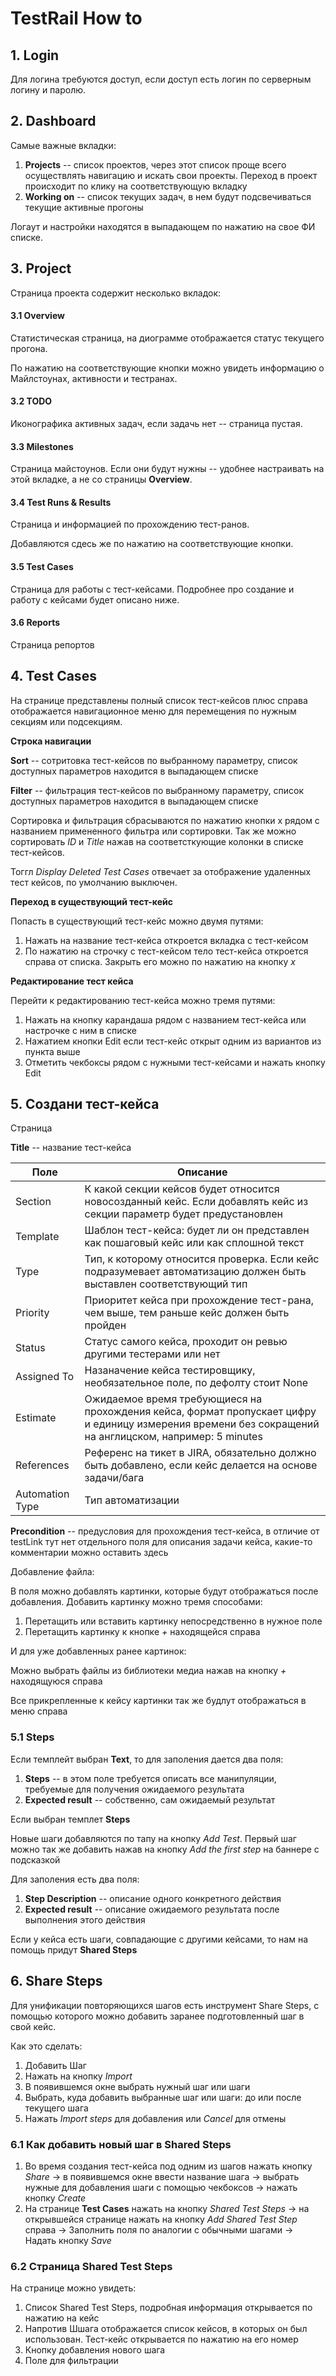 # TestRail How to 


## 1. Login

Для логина требуются доступ, если доступ есть логин по серверным логину и паролю.

## 2. Dashboard

Самые важные вкладки:

1. **Projects** -- список проектов, через этот список проще всего осуществлять навигацию и искать свои проекты. Переход в проект происходит по клику на соответствующую вкладку
2. **Working on** -- список текущих задач, в нем будут подсвечиваться текущие активные прогоны

Логаут и настройки находятся в выпадающем по нажатию на свое ФИ списке.

## 3. Project

Страница проекта содержит несколько вкладок:



#### 3.1 Overview

Статистическая страница, на диограмме отображается статус текущего прогона.

По нажатию на соответствующие кнопки можно увидеть информацию о Майлстоунах, активности и тестранах.

#### 3.2 TODO

Иконографика активных задач, если задачь нет -- страница пустая.

#### 3.3 Milestones

Страница майстоунов. Если они будут нужны -- удобнее настраивать на этой вкладке, а не со страницы **Overview**.

#### 3.4 Test Runs & Results

Страница и информацией по прохождению тест-ранов.

Добавляются сдесь же по нажатию на соответствующие кнопки. 

#### 3.5 Test Cases 

Страница для работы с тест-кейсами. Подробнее про создание и работу с кейсами будет описано ниже.

#### 3.6 Reports

Страница репортов

## 4. Test Cases

На странице представлены полный список тест-кейсов плюс справа отображается навигационное меню для перемещения по нужным секциям или подсекциям.

**Строка навигации**

**Sort** -- сотритовка тест-кейсов по выбранному параметру, список доступных параметров находится в выпадающем списке

**Filter** -- фильтрация тест-кейсов по выбранному параметру, список доступных параметров находится в выпадающем списке

Сортировка и фильтрация сбрасываются по нажатию кнопки х рядом с названием примененного фильтра или сортировки. Так же можно сортировать *ID* и *Title* нажав на соответсткующие колонки в списке тест-кейсов.

Тоггл *Display Deleted Test Cases* отвечает за отображение удаленных тест кейсов, по умолчанию выключен.

**Переход в существующий тест-кейс**

Попасть в существующий тест-кейс можно двумя путями:

1. Нажать на название тест-кейса откроется вкладка с тест-кейсом
2. По нажатию на строчку с тест-кейсом тело тест-кейса откроется справа от списка. Закрыть его можно по нажатию на кнопку *х*

**Редактирование тест кейса**

Перейти к редактированию тест-кейса можно тремя путями:

1. Нажать на кнопку карандаша рядом с названием тест-кейса или настрочке с ним в списке
2. Нажатием кнопки Edit если тест-кейс открыт одним из вариантов из пункта выше
3. Отметить чекбоксы рядом с нужными тест-кейсами и нажать кнопку Edit

## 5. Создани тест-кейса

Страница

**Title** -- название тест-кейса

| **Поле** | **Описание** |
| --- | --- | 
| Section | К какой секции кейсов будет относится новосозданный кейс. Если добавлять кейс из секции параметр будет предустановлен |
| Template | Шаблон тест-кейса: будет ли он представлен как пошаговый кейс или как сплошной текст|
| Type | Тип, к которому относится проверка. Если кейс подразумевает автоматизацию должен быть выставлен соответствующий тип|
| Priority | Приоритет кейса при прохождение тест-рана, чем выше, тем раньше кейс должен быть пройден|
| Status | Статус самого кейса, проходит он ревью другими тестерами или нет|
| Assigned To | Назаначение кейса тестировщику, необязательное поле, по дефолту стоит None|
| Estimate | Ожидаемое время требующиеся на прохождения кейса, формат пропускает цифру и единицу измерения времени без сокращений на англицском, например: 5 minutes |
| References | Референс на тикет в JIRA, обязательно должно быть добавлено, если кейс делается на основе задачи/бага |
| Automation Type| Тип автоматизации |

**Precondition** -- предусловия для прохождения тест-кейса, в отличие от testLink тут нет отдельного поля для описания задачи кейса, какие-то комментарии можно оставить здесь

Добавление файла:

В поля можно добавлять картинки, которые будут отображаться после добавления. Добавить картинку можно тремя способами:

1. Перетащить или вставить картинку непосредственно в нужное поле
2. Перетащить картинку к кнопке *+* находящейся справа

И для уже добавленных ранее картинок:

Можно выбрать файлы из библиотеки медиа нажав на кнопку *+* находящуюся справа

Все прикрепленные к кейсу картинки так же будлут отображаться в меню справа

### 5.1 Steps

Если темплейт выбран **Text**, то для заполения дается два поля: 

1. **Steps** -- в этом поле требуется описать все манипуляции, требуемые для получения ожидаемого результата
2. **Expected result** -- собственно, сам ожидаемый результат

Если выбран темплет **Steps**

Новые шаги добавляются по тапу на кнопку *Add Test*. Первый шаг можно так же добавить нажав на кнопку *Add the first step* на баннере с подсказкой

Для заполения есть два поля:

1. **Step Description** -- описание одного конкретного действия
2. **Expected result** -- описание ожидаемого результата после выполнения этого действия

Если у кейса есть шаги, совпадающие с другими кейсами, то нам на помощь придут **Shared Steps**

## 6. Share Steps

Для унификации повторяющихся шагов есть инструмент Share Steps, с помощью которого можно добавить заранее подготовленный шаг в свой кейс.

Как это сделать:

1. Добавить Шаг
2. Нажать на кнопку *Import* 
3. В появившемся окне выбрать нужный шаг или шаги
4. Выбрать, куда добавить выбранные шаг или шаги: до или после текущего шага
5. Нажать *Import steps* для добавления или *Cancel* для отмены

### 6.1 Как добавить новый шаг в Shared Steps

1. Во время создания тест-кейса под одним из шагов нажать кнопку *Share* -> в появившемся окне ввести название шага -> выбрать нужные для добавления шаги с помощью чекбоксов -> нажать кнопку *Create*
2. На странице **Test Cases**  нажать на кнопку *Shared Test Steps* -> на открывшейся странице нажать на кнопку *Add Shared Test Step* справа -> Заполнить поля по аналогии с обычными шагами -> Надать кнопку *Save*

### 6.2 Страница Shared Test Steps

На странице можно увидеть: 
1. Список Shared Test Steps, подробная информация открывается по нажатию на кейс
2. Напротив Шшага отображается список кейсов, в которых он был использован. Тест-кейс открывается по нажатию на его номер
3. Кнопку добавления нового шага
4. Поле для фильтрации

